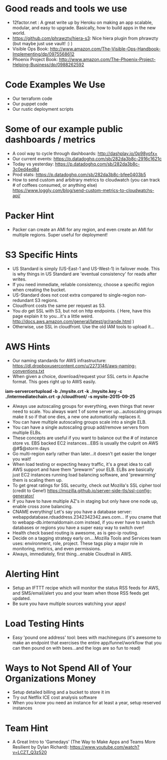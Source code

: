 # Good reads and tools we use
    
* 12factor.net : A great write up by Heroku on making an app scalable, modular, and easy to upgrade.  Basically, how to build apps in the new world.
* https://github.com/phrawzty/hiera-s3: Nice hiera plugin from phrawzty (but maybe just use vault! :) )
* Visible Ops Book: http://www.amazon.com/The-Visible-Ops-Handbook-Implementing/dp/0975568612
* Phoenix Project Book: http://www.amazon.com/The-Phoenix-Project-Helping-Business/dp/0988262592


# Code Examples We Use
* Our terraform code
* Our puppet code
* Our rustic deployment scripts


# Some of our example public dashboards / metrics 
* A cool way to cycle through dashboards: http://dashplay.io/0p98yofx+ 
* Our current events:  https://p.datadoghq.com/sb/282da3b8c-2916c1621c
* Today vs yesterday: https://p.datadoghq.com/sb/282da3b8c-3c0ed4ed8d
* Prod stats: https://p.datadoghq.com/sb/282da3b8c-bfee0403b5
* How to send custom and arbitrary metrics to cloudwatch (you can track # of coffees consumed, or anything else) https://www.loggly.com/blog/send-custom-metrics-to-cloudwatchs-api/

# Packer Hint
* Packer can create an AMI for any region, and even create an AMI for multiple regions.  Super useful for deployment!


# S3 Specific Hints
* US Standard is simply (US-East-1 and US-West-1) in failover mode.  This is why things in US Standard are 'eventual consistency' for reads after writes.  
* If you need immediate, reliable consistency, choose a specific region when creating the bucket.  
* US-Standard does not cost extra compared to single-region non-redundant S3 regions.
* Cloudfront costs the same per request as S3.
* You *do* get SSL with S3, but not on http endpoints.  ( Here, have this page explain it to you...it's a little weird.  http://docs.aws.amazon.com/general/latest/gr/rande.html )
* Otherwise, use SSL in cloudfront.  Use the old IAM tools to upload it...

# AWS Hints
* Our naming standards for AWS infrastructure: https://dl.dropboxusercontent.com/u/2273146/aws-naming-conventions.txt
* When given a choice, download/request your SSL certs in Apache format.  This goes right up to AWS easily.

**iam-servercertupload -b ./mysite.crt  -k ./mysite.key -c ./intermediatechain.crt -p /cloudfront/ -s mysite-2015-09-25**

* Always use autoscaling groups for everything, even things that never need to scale.  You always want 1 of some server up...autoscaling groups make it so if that one dies, a new one automatically replaces it.
* You can have multiple autoscaling groups scale into a single ELB.
* You can have a single autoscaling group add/remove servers from multiple ELBs.
* These concepts are useful if you want to balance out the # of instance store vs. EBS backed EC2 instances...EBS is usually the culprit on AWS @#$@storm days
* Go multi-region early rather than later...it doesn't get easier the longer you wait!
* When load testing or expecting heavy traffic, it's a great idea to call AWS support and have them "prewarm" your ELB.  ELBs are basically just EC2 instances running load balancing software, and 'prewarming' them is scaling them up.
* To get great ratings for SSL security, check out Mozilla's SSL cipher tool (credit to Gene!) https://mozilla.github.io/server-side-tls/ssl-config-generator/
* If you have to have multiple AZ's in staging but only have one node up, enable cross zone balancing.
* CNAME everything!  Let's say you have a database server:  webappdatabase.rdsaddress.2342342342.aws.com...  If you cname that to webapp-db.internaldomain.com instead, if you ever have to switch databases or regions you have a super easy way to switch over!
* Health check based routing is awesome, as is geo-ip routing.  
* Decide on a tagging strategy early on....Mozilla Tools and Services team uses:  environment, role, project.  These tags play a major role in monitoring, metrics, and even permissions.
* Always, immediately, first thing...enable Cloudtrail in AWS.

# Alerting Hint
* Setup an IFTTT recipe which will monitor the status RSS feeds for AWS, and SMS/email/alert you and your team when those RSS feeds get updated.
* Be sure you have multiple sources watching your apps!

# Load Testing Hints
* Easy 'pound one address' tool:  bees with machineguns  (it's awesome to make an endpoint that exercises the entire app/funnel/workflow that you can then pound on with bees...and the logs are so fun to read)



# Ways to Not Spend All of Your Organizations Money 
* Setup detailed billing and a bucket to store it im
* Try out Netflix ICE cost analysis software
* When you know you need an instance for at least a year, setup reserved instances

# Team Hint
* A Great Intro to 'Gamedays' (The Way to Make Apps and Teams More Resilient by Dylan Richard): https://www.youtube.com/watch?v=LCZT_Q3z520  


